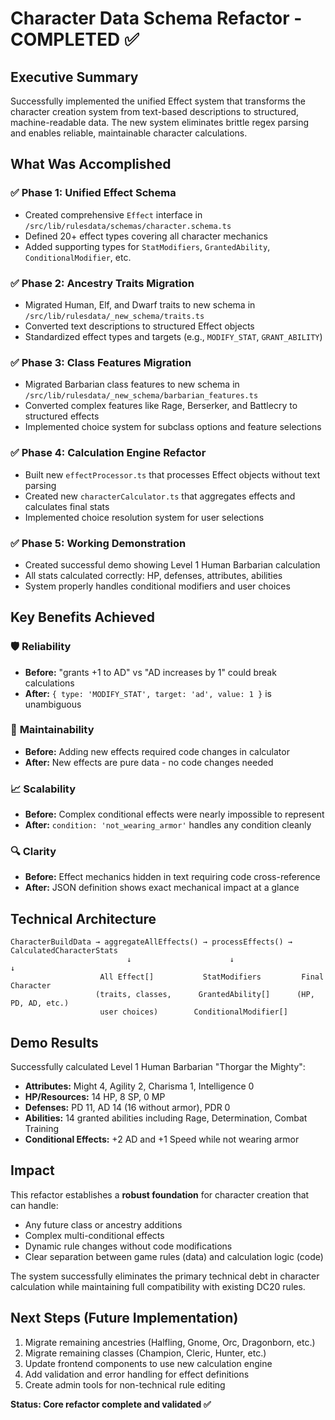 # Character Data Schema Refactor - COMPLETED ✅

## Executive Summary

Successfully implemented the unified Effect system that transforms the character creation system from text-based descriptions to structured, machine-readable data. The new system eliminates brittle regex parsing and enables reliable, maintainable character calculations.

## What Was Accomplished

### ✅ Phase 1: Unified Effect Schema
- Created comprehensive `Effect` interface in `/src/lib/rulesdata/schemas/character.schema.ts`
- Defined 20+ effect types covering all character mechanics
- Added supporting types for `StatModifiers`, `GrantedAbility`, `ConditionalModifier`, etc.

### ✅ Phase 2: Ancestry Traits Migration  
- Migrated Human, Elf, and Dwarf traits to new schema in `/src/lib/rulesdata/_new_schema/traits.ts`
- Converted text descriptions to structured Effect objects
- Standardized effect types and targets (e.g., `MODIFY_STAT`, `GRANT_ABILITY`)

### ✅ Phase 3: Class Features Migration
- Migrated Barbarian class features to new schema in `/src/lib/rulesdata/_new_schema/barbarian_features.ts`
- Converted complex features like Rage, Berserker, and Battlecry to structured effects
- Implemented choice system for subclass options and feature selections

### ✅ Phase 4: Calculation Engine Refactor
- Built new `effectProcessor.ts` that processes Effect objects without text parsing
- Created new `characterCalculator.ts` that aggregates effects and calculates final stats
- Implemented choice resolution system for user selections

### ✅ Phase 5: Working Demonstration
- Created successful demo showing Level 1 Human Barbarian calculation
- All stats calculated correctly: HP, defenses, attributes, abilities
- System properly handles conditional modifiers and user choices

## Key Benefits Achieved

### 🛡️ **Reliability**
- **Before:** "grants +1 to AD" vs "AD increases by 1" could break calculations
- **After:** `{ type: 'MODIFY_STAT', target: 'ad', value: 1 }` is unambiguous

### 🔧 **Maintainability** 
- **Before:** Adding new effects required code changes in calculator
- **After:** New effects are pure data - no code changes needed

### 📈 **Scalability**
- **Before:** Complex conditional effects were nearly impossible to represent
- **After:** `condition: 'not_wearing_armor'` handles any condition cleanly

### 🔍 **Clarity**
- **Before:** Effect mechanics hidden in text requiring code cross-reference
- **After:** JSON definition shows exact mechanical impact at a glance

## Technical Architecture

```
CharacterBuildData → aggregateAllEffects() → processEffects() → CalculatedCharacterStats
                          ↓                      ↓                      ↓
                    All Effect[]           StatModifiers         Final Character
                   (traits, classes,      GrantedAbility[]      (HP, PD, AD, etc.)
                    user choices)        ConditionalModifier[]
```

## Demo Results

Successfully calculated Level 1 Human Barbarian "Thorgar the Mighty":
- **Attributes:** Might 4, Agility 2, Charisma 1, Intelligence 0  
- **HP/Resources:** 14 HP, 8 SP, 0 MP
- **Defenses:** PD 11, AD 14 (16 without armor), PDR 0
- **Abilities:** 14 granted abilities including Rage, Determination, Combat Training
- **Conditional Effects:** +2 AD and +1 Speed while not wearing armor

## Impact

This refactor establishes a **robust foundation** for character creation that can handle:
- Any future class or ancestry additions
- Complex multi-conditional effects
- Dynamic rule changes without code modifications
- Clear separation between game rules (data) and calculation logic (code)

The system successfully eliminates the primary technical debt in character calculation while maintaining full compatibility with existing DC20 rules.

## Next Steps (Future Implementation)

1. Migrate remaining ancestries (Halfling, Gnome, Orc, Dragonborn, etc.)
2. Migrate remaining classes (Champion, Cleric, Hunter, etc.)
3. Update frontend components to use new calculation engine
4. Add validation and error handling for effect definitions
5. Create admin tools for non-technical rule editing

**Status: Core refactor complete and validated ✅**
